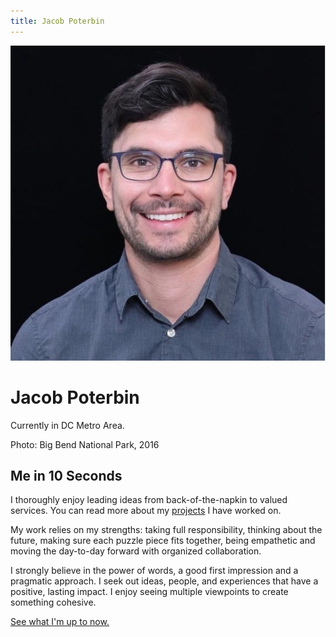```yaml
---
title: Jacob Poterbin
---
```


<div class="hero">
    <img src="assets/images/profile.jpeg" alt="Jacob Poterbin" class="profile-image">
    <div class="hero-content">
        <h1>Jacob Poterbin</h1>
        <p>Currently in DC Metro Area.</p>
        <p class="photo-caption">Photo: Big Bend National Park, 2016</p>
    </div>
</div>

<div class="content-section">
    <h2>Me in 10 Seconds</h2>
    <p>I thoroughly enjoy leading ideas from back-of-the-napkin to valued services. You can read more about my <a href="projects.html">projects</a> I have worked on.</p>
    <p>My work relies on my strengths: taking full responsibility, thinking about the future, making sure each puzzle piece fits together, being empathetic and moving the day-to-day forward with organized collaboration.</p>
    <p>I strongly believe in the power of words, a good first impression and a pragmatic approach. I seek out ideas, people, and experiences that have a positive, lasting impact. I enjoy seeing multiple viewpoints to create something cohesive.</p>
    <p><a href="blog.html">See what I'm up to now.</a></p>
</div> 
